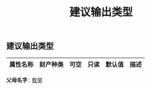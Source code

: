 ﻿---
title: 建议输出类型
second_title: Aspose.Cells Cloud Documen
type: docs
url: /zh/specification/model/suggestedoutputtype/
description: Aspose.Cells 云模型规范：SuggestedOutputType。轻松处理 Excel 和其他电子表格文档，具有打开、生成、编辑、拆分、合并、比较和转换等功能
weight: 50
kwords: Excel, Office 云, REST API, 电子表格, PDF, CSV, Json, Markdwon, SuggestedOutputType
---
## **建议输出类型**

 

|属性名称|财产种类|可空|只读|默认值|描述|
|:- |:- |:- |:- |:- |:- |

**父母名字** : [枚举](enum)

